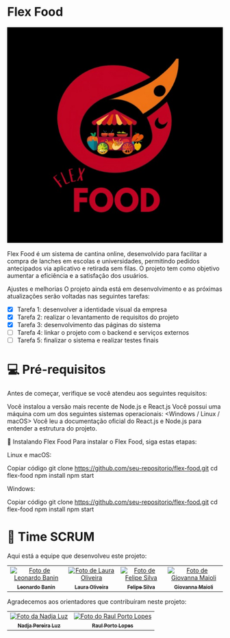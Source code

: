 # **Flex Food**

<img src="img/LogoFundo.jpeg" width="600px;" alt="Flex Food">

Flex Food é um sistema de cantina online, desenvolvido para facilitar a compra de lanches em escolas e universidades, permitindo pedidos antecipados via aplicativo e retirada sem filas. O projeto tem como objetivo aumentar a eficiência e a satisfação dos usuários.

Ajustes e melhorias
O projeto ainda está em desenvolvimento e as próximas atualizações serão voltadas nas seguintes tarefas:

- [x] Tarefa 1: desenvolver a identidade visual da empresa
- [x] Tarefa 2: realizar o levantamento de requisitos do projeto
- [x] Tarefa 3: desenvolvimento das páginas do sistema
- [ ] Tarefa 4: linkar o projeto com o backend e serviços externos
- [ ] Tarefa 5: finalizar o sistema e realizar testes finais

# 💻 Pré-requisitos
Antes de começar, verifique se você atendeu aos seguintes requisitos:

Você instalou a versão mais recente de Node.js e React.js
Você possui uma máquina com um dos seguintes sistemas operacionais: <Windows / Linux / macOS>
Você leu a documentação oficial do React.js e Node.js para entender a estrutura do projeto.

🚀 Instalando Flex Food
Para instalar o Flex Food, siga estas etapas:

Linux e macOS:

Copiar código
git clone https://github.com/seu-repositorio/flex-food.git
cd flex-food
npm install
npm start

Windows:

Copiar código
git clone https://github.com/seu-repositorio/flex-food.git
cd flex-food
npm install
npm start


# 🤝 Time SCRUM
Aqui está a equipe que desenvolveu este projeto:

<table>
  <tr>
    <td align="center">
      <a href="#">
        <img src="https://media.licdn.com/dms/image/v2/D4E03AQE6RCn-KeC3Gg/profile-displayphoto-shrink_200_200/profile-displayphoto-shrink_200_200/0/1696631911391?e=2147483647&v=beta&t=waNE144ThN80Fgy_02-xTEz9pELDCKLfGKbCCrvfVkI" width="100px;" alt="Foto de Leonardo Banin"/><br>
        <sub>
          <b>Leonardo Banin</b><br>
        </sub>
      </a>
    </td>
    <td align="center">
      <a href="#">
        <img src="https://media.licdn.com/dms/image/v2/D5603AQGHOWX_Goc0YQ/profile-displayphoto-shrink_400_400/profile-displayphoto-shrink_400_400/0/1723548525912?e=1729123200&v=beta&t=eFa9KbYPVx3S-UZdipW6H_P0bOfR1i1370xkC6vtigc" width="100px;" alt="Foto de Laura Oliveira"/><br>
        <sub>
          <b>Laura Oliveira</b>
        </sub>
      </a>
    </td>
    <td align="center">
      <a href="#">
        <img src="https://media.licdn.com/dms/image/v2/D5603AQE83bfInNQ06g/profile-displayphoto-shrink_400_400/profile-displayphoto-shrink_400_400/0/1723835026875?e=1729123200&v=beta&t=ERHzzfW65GVkKUXc-o5lKW8WGsbCVaBDnfjUoJMzvmI" width="100px;" alt="Foto de Felipe Silva"/><br>
        <sub>
          <b>Felipe Silva</b>
        </sub>
      </a>
    </td>
    <td align="center">
      <a href="#">
        <img src="https://encrypted-tbn0.gstatic.com/images?q=tbn:ANd9GcSpJIBjaoeflCh4sr3z0J3oWYM1UrW5BSFURA&s" width="100px;" alt="Foto de Giovanna Maioli"/><br>
        <sub>
          <b>Giovanna Maioli</b>
        </sub>
      </a>
    </td>
  </tr>
</table>
Agradecemos aos orientadores que contribuíram neste projeto:

<table>
  <tr>
    <td align="center">
      <a href="https://br.linkedin.com/in/nadjaluz">
        <img src="https://media.licdn.com/dms/image/C4D03AQHpfTacHxoqCQ/profile-displayphoto-shrink_200_200/0/1663021740695?e=2147483647&v=beta&t=43i0F3_p-yyPXZI_kWGT5GFJ6x_dSjQMwKhTTNa3xNU" width="100px;" alt="Foto da Nadja Luz"/><br>
        <sub>
          <b>Nadja Pereira Luz</b>
        </sub>
      </a>
    </td>
    <td align="center">
      <a href="https://br.linkedin.com/in/raul-porto-lopes-8a866954">
        <img src="https://media.licdn.com/dms/image/D4D03AQFlHBg5uIV4XQ/profile-displayphoto-shrink_400_400/0/1693198232860?e=2147483647&v=beta&t=H7VhnZg21yR7XZm8UdVfRAhGSritKeqIcYadOszHl5g"
         width="100px;" alt="Foto do Raul Porto Lopes"/><br>
        <sub>
          <b>Raul Porto Lopes</b>
        </sub>
      </a>
    </td>
  </tr>
</table>
